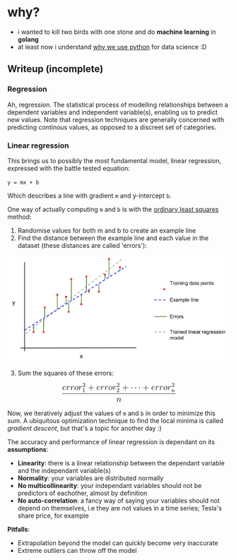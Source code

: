 # why?
- i wanted to kill two birds with one stone and do **machine learning** in **golang**
- at least now i understand [why we use python](https://pandas.pydata.org/) for data science :D

## Writeup (incomplete)

### Regression

Ah, regression. The statistical process of modelling relationships between a dependent variables and independent variable(s), enabling us to predict new values. Note that regression techniques are generally concerned with predicting continous values, as opposed to a discreet set of categories.

### Linear regression

This brings us to possibly the most fundamental model, linear regression, expressed with the battle tested equation:

`y = mx + b`

Which describes a line with gradient `m` and y-intercept `b`.

One way of actually computing `m` and `b` is with the [ordinary least squares](https://en.wikipedia.org/wiki/Ordinary_least_squares) method:

1. Randomise values for both m and b to create an example line
2. Find the distance between the example line and each value in the dataset (these distances are called 'errors'):

<img src="./docs/ols.png">

3. Sum the squares of these errors:

<p align="center">
<img src="./docs/eq0.png">
</p>

Now, we iteratively adjust the values of `m` and `b` in order to minimize this sum. A ubiquitous optimization technique to find the local minima is called _gradient descent_, but that's a topic for another day :)

The accuracy and performance of linear regression is dependant on its **assumptions**:

- **Linearity**: there is a linear relationship between the dependant variable and the independant variable(s)
- **Normality**: your variables are distributed normally
- **No multicollinearity**: your independant variables should not be predictors of eachother, almost by definition
- **No auto-correlation**: a fancy way of saying your variables should not depend on themselves, i.e they are not values in a time series; Tesla's share price, for example

**Pitfalls**:
- Extrapolation beyond the model can quickly become very inaccurate
- Extreme outliers can throw off the model
